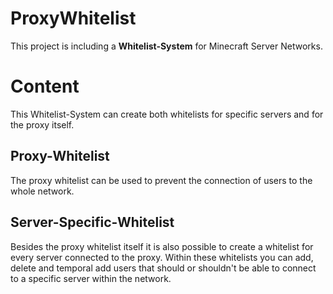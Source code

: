 # ProxyWhitelist

This project is including a **Whitelist-System** for Minecraft Server Networks. 


# Content

This Whitelist-System can create both whitelists for specific servers and for the proxy itself.

## Proxy-Whitelist

The proxy whitelist can be used to prevent the connection of users to the whole network.

## Server-Specific-Whitelist

Besides the proxy whitelist itself it is also possible to create a whitelist for every server connected to the proxy.
Within these whitelists you can add, delete and temporal add users that should or shouldn't be able to connect to a 
specific server within the network.
